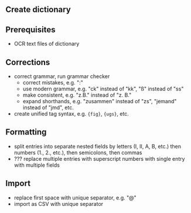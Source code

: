 ## Create dictionary



## Prerequisites

- OCR text files of dictionary



## Corrections

- correct grammar, run grammar checker
  - correct mistakes, e.g. ":"
  - use modern grammar, e.g. "ck" instead of "kk", "ß" instead of "ss"
  - make consistent, e.g. "z.B." instead of "z. B."
  - expand shorthands, e.g. "zusammen" instead of "zs", "jemand" instead of "jmd", etc.
- create unified tag syntax, e.g. `{fig}`, `{ugs}`, etc.



## Formatting

- split entries into separate nested fields by letters (I, II, A, B, etc.) then numbers (1., 2., etc.), then semicolons, then commas
- ??? replace multiple entries with superscript numbers with single entry with multiple fields



## Import

- replace first space with unique separator, e.g. "@"
- import as CSV with unique separator